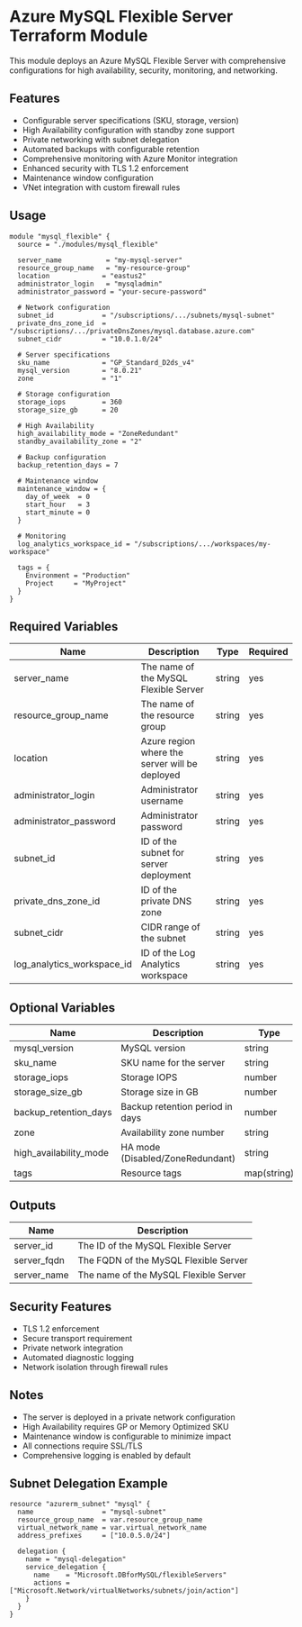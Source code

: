 # Azure MySQL Flexible Server Terraform Module

This module deploys an Azure MySQL Flexible Server with comprehensive configurations for high availability, security, monitoring, and networking.

## Features

- Configurable server specifications (SKU, storage, version)
- High Availability configuration with standby zone support
- Private networking with subnet delegation
- Automated backups with configurable retention
- Comprehensive monitoring with Azure Monitor integration
- Enhanced security with TLS 1.2 enforcement
- Maintenance window configuration
- VNet integration with custom firewall rules

## Usage

```hcl
module "mysql_flexible" {
  source = "./modules/mysql_flexible"

  server_name           = "my-mysql-server"
  resource_group_name   = "my-resource-group"
  location             = "eastus2"
  administrator_login   = "mysqladmin"
  administrator_password = "your-secure-password"
  
  # Network configuration
  subnet_id            = "/subscriptions/.../subnets/mysql-subnet"
  private_dns_zone_id  = "/subscriptions/.../privateDnsZones/mysql.database.azure.com"
  subnet_cidr          = "10.0.1.0/24"
  
  # Server specifications
  sku_name             = "GP_Standard_D2ds_v4"
  mysql_version        = "8.0.21"
  zone                 = "1"
  
  # Storage configuration
  storage_iops         = 360
  storage_size_gb      = 20
  
  # High Availability
  high_availability_mode = "ZoneRedundant"
  standby_availability_zone = "2"
  
  # Backup configuration
  backup_retention_days = 7
  
  # Maintenance window
  maintenance_window = {
    day_of_week  = 0
    start_hour   = 3
    start_minute = 0
  }
  
  # Monitoring
  log_analytics_workspace_id = "/subscriptions/.../workspaces/my-workspace"
  
  tags = {
    Environment = "Production"
    Project     = "MyProject"
  }
}
```

## Required Variables

| Name | Description | Type | Required |
|------|-------------|------|----------|
| server_name | The name of the MySQL Flexible Server | string | yes |
| resource_group_name | The name of the resource group | string | yes |
| location | Azure region where the server will be deployed | string | yes |
| administrator_login | Administrator username | string | yes |
| administrator_password | Administrator password | string | yes |
| subnet_id | ID of the subnet for server deployment | string | yes |
| private_dns_zone_id | ID of the private DNS zone | string | yes |
| subnet_cidr | CIDR range of the subnet | string | yes |
| log_analytics_workspace_id | ID of the Log Analytics workspace | string | yes |

## Optional Variables

| Name | Description | Type | Default |
|------|-------------|------|---------|
| mysql_version | MySQL version | string | "8.0.21" |
| sku_name | SKU name for the server | string | "GP_Standard_D2ds_v4" |
| storage_iops | Storage IOPS | number | 360 |
| storage_size_gb | Storage size in GB | number | 20 |
| backup_retention_days | Backup retention period in days | number | 7 |
| zone | Availability zone number | string | "1" |
| high_availability_mode | HA mode (Disabled/ZoneRedundant) | string | "Disabled" |
| tags | Resource tags | map(string) | {} |

## Outputs

| Name | Description |
|------|-------------|
| server_id | The ID of the MySQL Flexible Server |
| server_fqdn | The FQDN of the MySQL Flexible Server |
| server_name | The name of the MySQL Flexible Server |

## Security Features

- TLS 1.2 enforcement
- Secure transport requirement
- Private network integration
- Automated diagnostic logging
- Network isolation through firewall rules

## Notes

- The server is deployed in a private network configuration
- High Availability requires GP or Memory Optimized SKU
- Maintenance window is configurable to minimize impact
- All connections require SSL/TLS
- Comprehensive logging is enabled by default

## Subnet Delegation Example

```hcl
resource "azurerm_subnet" "mysql" {
  name                 = "mysql-subnet"
  resource_group_name  = var.resource_group_name
  virtual_network_name = var.virtual_network_name
  address_prefixes     = ["10.0.5.0/24"]
  
  delegation {
    name = "mysql-delegation"
    service_delegation {
      name    = "Microsoft.DBforMySQL/flexibleServers"
      actions = ["Microsoft.Network/virtualNetworks/subnets/join/action"]
    }
  }
}